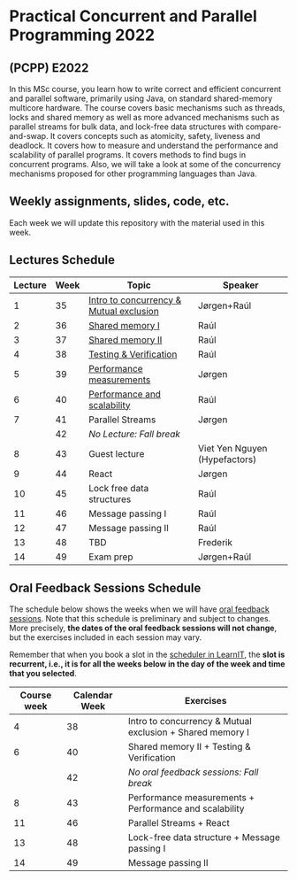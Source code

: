 # Practical Concurrent and Parallel Programming 2022

## (PCPP) E2022

In this MSc course, you learn how to write correct and efficient concurrent and parallel software, primarily using Java, on standard shared-memory multicore hardware. The course covers basic mechanisms such as threads, locks and shared memory as well as more advanced mechanisms such as parallel streams for bulk data, and lock-free data structures with compare-and-swap. It covers concepts such as atomicity, safety, liveness and deadlock. It covers how to measure and understand the performance and scalability of parallel programs. It covers methods to find bugs in concurrent programs. Also, we will take a look at some of the concurrency mechanisms proposed for other programming languages than Java.


## Weekly assignments, slides, code, etc.

Each week we will update this repository with the material used in this week.


## Lectures Schedule

| Lecture | Week | Topic                                              | Speaker                       |
|---------|------|----------------------------------------------------|-------------------------------|
| 1       | 35   | [Intro to concurrency & Mutual exclusion](week01/) | Jørgen+Raúl                   |
| 2       | 36   | [Shared memory I](week02/)                         | Raúl                          |
| 3       | 37   | [Shared memory II](week03/)                        | Raúl                          |
| 4       | 38   | [Testing & Verification](week04/)                  | Raúl                          |
| 5       | 39   | [Performance measurements](week05/)                | Jørgen                        |
| 6       | 40   | [Performance and scalability](week06/)             | Raúl                          |
| 7       | 41   | Parallel Streams                                   | Jørgen                        |
|         | 42   | *No Lecture: Fall break*                           |                               |
| 8       | 43   | Guest lecture                                      | Viet Yen Nguyen (Hypefactors) |
| 9       | 44   | React                                              | Jørgen                        |
| 10      | 45   | Lock free data structures                          | Raúl                          |
| 11      | 46   | Message passing I                                  | Raúl                          |
| 12      | 47   | Message passing II                                 | Raúl                          |
| 13      | 48   | TBD                                                | Frederik                      |
| 14      | 49   | Exam prep                                          | Jørgen+Raúl                   |


## Oral Feedback Sessions Schedule

The schedule below shows the weeks when we will have [oral feedback sessions](general-info/assignment-submissions-and-oral-feedback.md).
Note that this schedule is preliminary and subject to changes.
More precisely, **the dates of the oral feedback sessions will not change**, but the exercises included in each session may vary.

Remember that when you book a slot in the [scheduler in LearnIT](https://learnit.itu.dk/mod/scheduler/view.php?id=161438), the **slot is recurrent, i.e., it is for all the weeks below in the day of the week and time that you selected**.

| Course week | Calendar Week | Exercises                                                 |
|-------------|---------------|-----------------------------------------------------------|
| 4           | 38            | Intro to concurrency & Mutual exclusion + Shared memory I |
| 6           | 40            | Shared memory II + Testing & Verification                 |
|             | 42            | *No oral feedback sessions: Fall break*                   |
| 8           | 43            | Performance measurements + Performance and scalability    |
| 11          | 46            | Parallel Streams + React                                  |
| 13          | 48            | Lock-free data structure + Message passing I              |
| 14          | 49            | Message passing II                                        |
